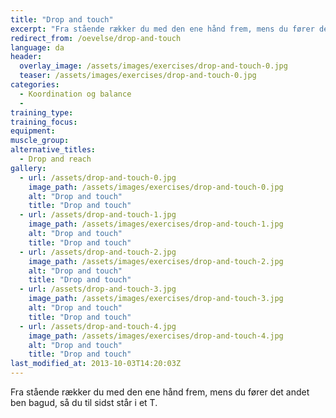 ```yaml
---
title: "Drop and touch"
excerpt: "Fra stående rækker du med den ene hånd frem, mens du fører det andet ben bagud, så du til sidst står i et T."
redirect_from: /oevelse/drop-and-touch
language: da
header:
  overlay_image: /assets/images/exercises/drop-and-touch-0.jpg
  teaser: /assets/images/exercises/drop-and-touch-0.jpg
categories:
  - Koordination og balance
  - 
training_type: 
training_focus: 
equipment:
muscle_group:
alternative_titles:
  - Drop and reach
gallery:
  - url: /assets/drop-and-touch-0.jpg
    image_path: /assets/images/exercises/drop-and-touch-0.jpg
    alt: "Drop and touch"
    title: "Drop and touch"
  - url: /assets/drop-and-touch-1.jpg
    image_path: /assets/images/exercises/drop-and-touch-1.jpg
    alt: "Drop and touch"
    title: "Drop and touch"
  - url: /assets/drop-and-touch-2.jpg
    image_path: /assets/images/exercises/drop-and-touch-2.jpg
    alt: "Drop and touch"
    title: "Drop and touch"
  - url: /assets/drop-and-touch-3.jpg
    image_path: /assets/images/exercises/drop-and-touch-3.jpg
    alt: "Drop and touch"
    title: "Drop and touch"
  - url: /assets/drop-and-touch-4.jpg
    image_path: /assets/images/exercises/drop-and-touch-4.jpg
    alt: "Drop and touch"
    title: "Drop and touch"
last_modified_at: 2013-10-03T14:20:03Z
---
```


Fra stående rækker du med den ene hånd frem, mens du fører det andet ben bagud, så du til sidst står i et T.
